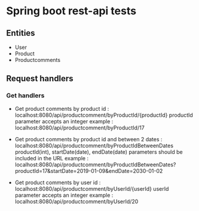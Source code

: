 # Spring boot rest-api tests

## Entities
* User
* Product
* Productcomments

## Request handlers
### Get handlers
* Get product comments by product id : localhost:8080/api/productcomment/byProductId/{productId}
    productId parameter accepts an integer
    example : localhost:8080/api/productcomment/byProductId/17

* Get product comments by product id and between 2 dates : localhost:8080/api/productcomment/byProductIdBetweenDates
    productId(int), startDate(date), endDate(date) parameters should be included in the URL
    example : localhost:8080/api/productcomment/byProductIdBetweenDates?productId=17&startDate=2019-01-09&endDate=2030-01-02

* Get product comments by user id : localhost:8080/api/productcomment/byUserId/{userId}
    userId parameter accepts an integer
    example : localhost:8080/api/productcomment/byUserId/20


